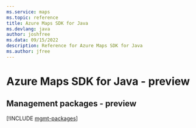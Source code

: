 ```yaml
---
ms.service: maps
ms.topic: reference
title: Azure Maps SDK for Java
ms.devlang: java
author: joshfree
ms.data: 09/15/2022
description: Reference for Azure Maps SDK for Java
ms.author: jfree
---
```

# Azure Maps SDK for Java - preview

## Management packages - preview
[!INCLUDE [mgmt-packages](maps-mgmt-index.md)]